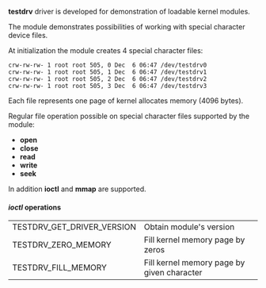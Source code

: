**testdrv** driver is developed for demonstration of loadable kernel modules.

The module demonstrates possibilities of working with special character device files.

At initialization the module creates 4 special character files:

```
crw-rw-rw- 1 root root 505, 0 Dec  6 06:47 /dev/testdrv0
crw-rw-rw- 1 root root 505, 1 Dec  6 06:47 /dev/testdrv1
crw-rw-rw- 1 root root 505, 2 Dec  6 06:47 /dev/testdrv2
crw-rw-rw- 1 root root 505, 3 Dec  6 06:47 /dev/testdrv3
```

Each file represents one page of kernel allocates memory (4096 bytes).

Regular file operation possible on special character files supported by the module:

- **open**
- **close**
- **read**
- **write**
- **seek**

In addition **ioctl** and **mmap** are supported.

#### *ioctl* operations

|                            |                                            |
| -------------------------- | ------------------------------------------ |
| TESTDRV_GET_DRIVER_VERSION | Obtain module's version                    |
| TESTDRV_ZERO_MEMORY        | Fill kernel memory page by zeros           |
| TESTDRV_FILL_MEMORY        | Fill kernel memory page by given character |

